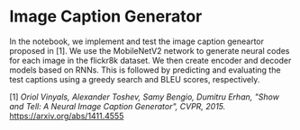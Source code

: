 # Image Caption Generator

In the notebook, we implement and test the image caption geneartor proposed in [1]. We use the MobileNetV2 network to generate neural codes for each image in the flickr8k dataset. We then create encoder and decoder models based on RNNs. This is followed by predicting and evaluating the test captions using a greedy search and BLEU scores, respectively. 

[1] *Oriol Vinyals, Alexander Toshev, Samy Bengio, Dumitru Erhan, "Show and Tell: A Neural Image Caption Generator", CVPR, 2015.* https://arxiv.org/abs/1411.4555

